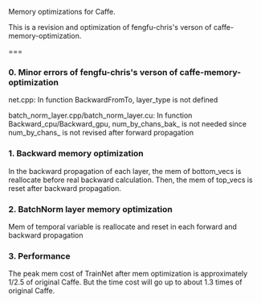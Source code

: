 Memory optimizations for Caffe.

This is a revision and optimization of fengfu-chris's verson of caffe-memory-optimization.

===
### 0. Minor errors of fengfu-chris's verson of caffe-memory-optimization
  net.cpp: In function BackwardFromTo, layer_type is not defined 
  
  batch_norm_layer.cpp/batch_norm_layer.cu: In function Backward_cpu/Backward_gpu, num_by_chans_bak_ is not needed since num_by_chans_ is not revised after forward propagation

### 1. Backward memory optimization
  In the backward propagation of each layer, the mem of bottom_vecs is reallocate before real backward calculation. Then, the mem of top_vecs is reset after backward propagation.

### 2. BatchNorm layer memory optimization
   Mem of temporal variable is reallocate and reset in each forward and backward propagation

### 3. Performance
   The peak mem cost of TrainNet after mem optimization is approximately 1/2.5 of original Caffe. But the time cost will go up to about 1.3 times of original Caffe.
